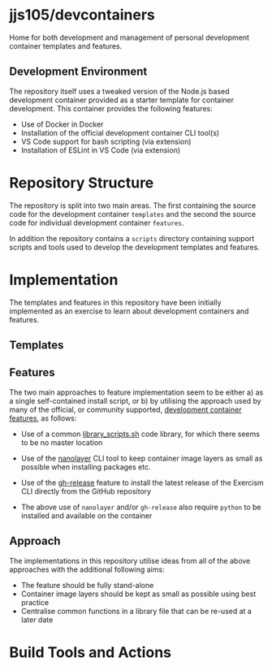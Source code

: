 # jjs105/devcontainers

Home for both development and management of personal development container
templates and features.

## Development Environment

The repository itself uses a tweaked version of the Node.js based development
container provided as a starter template for container development. This
container provides the following features:

* Use of Docker in Docker
* Installation of the official development container CLI tool(s)
* VS Code support for bash scripting (via extension)
* Installation of ESLint in VS Code (via extension)

# Repository Structure

The repository is split into two main areas. The first containing the source
code for the development container `templates` and the second the source code
for individual development container `features`.

In addition the repository contains a `scripts` directory containing support
scripts and tools used to develop the development templates and features.

# Implementation

The templates and features in this repository have been initially implemented as
an exercise to learn about development containers and features.

## Templates

## Features

The two main approaches to feature implementation seem to be either a) as a
single self-contained install script, or b) by utilising the approach used by
many of the official, or community supported, [development container features](
https://containers.dev/features), as follows:

* Use of a common
[library_scripts.sh](
    https://github.com/devcontainers-contrib/features/blob/main/src/bin/library_scripts.sh
) code library, for which there seems to be no master location

* Use of the [nanolayer](https://github.com/devcontainers-contrib/nanolayer) CLI
tool to keep container image layers as small as possible when installing
packages etc.

* Use of the [gh-release](
    https://github.com/devcontainers-contrib/features/tree/main/src/gh-release
) feature to install the latest release of the Exercism CLI directly from the
GitHub repository

* The above use of `nanolayer` and/or `gh-release` also require `python` to be
installed and available on the container

## Approach

The implementations in this repository utilise ideas from all of the above
approaches with the additional following aims:

* The feature should be fully stand-alone
* Container image layers should be kept as small as possible using best practice
* Centralise common functions in a library file that can be re-used at a later
date

# Build Tools and Actions


